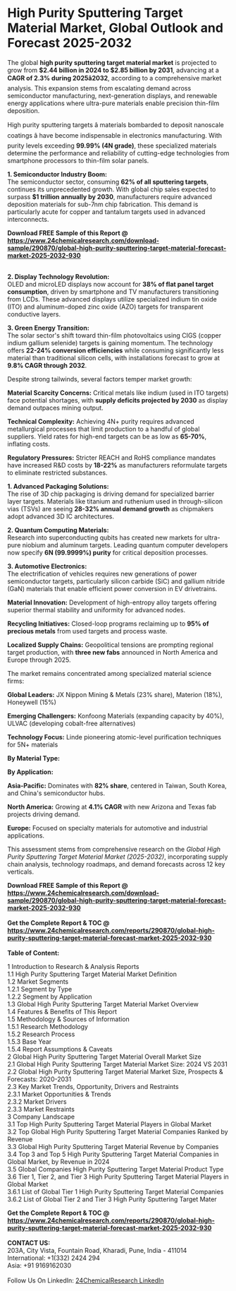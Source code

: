 <h1>High Purity Sputtering Target Material Market, Global Outlook and Forecast 2025-2032</h1><p>The global <strong>high purity sputtering target material market</strong> is projected to grow from <strong>$2.44 billion in 2024 to $2.85 billion by 2031</strong>, advancing at a <strong>CAGR of 2.3% during 2025â2032</strong>, according to a comprehensive market analysis. This expansion stems from escalating demand across semiconductor manufacturing, next-generation displays, and renewable energy applications where ultra-pure materials enable precision thin-film deposition.</p><p>High purity sputtering targets â materials bombarded to deposit nanoscale coatings â have become indispensable in electronics manufacturing. With purity levels exceeding <strong>99.99% (4N grade)</strong>, these specialized materials determine the performance and reliability of cutting-edge technologies from smartphone processors to thin-film solar panels.</p><p><strong>1. Semiconductor Industry Boom:</strong><br>
The semiconductor sector, consuming <strong>62% of all sputtering targets</strong>, continues its unprecedented growth. With global chip sales expected to surpass <strong>$1 trillion annually by 2030</strong>, manufacturers require advanced deposition materials for sub-7nm chip fabrication. This demand is particularly acute for copper and tantalum targets used in advanced interconnects.</p><div><b>Download FREE Sample of this Report @ 
            <a href="https://www.24chemicalresearch.com/download-sample/290870/global-high-purity-sputtering-target-material-forecast-market-2025-2032-930">
            https://www.24chemicalresearch.com/download-sample/290870/global-high-purity-sputtering-target-material-forecast-market-2025-2032-930</a></b></div><br><p><strong>2. Display Technology Revolution:</strong><br>
OLED and microLED displays now account for <strong>38% of flat panel target consumption</strong>, driven by smartphone and TV manufacturers transitioning from LCDs. These advanced displays utilize specialized indium tin oxide (ITO) and aluminum-doped zinc oxide (AZO) targets for transparent conductive layers.</p><p><strong>3. Green Energy Transition:</strong><br>
The solar sector's shift toward thin-film photovoltaics using CIGS (copper indium gallium selenide) targets is gaining momentum. The technology offers <strong>22-24% conversion efficiencies</strong> while consuming significantly less material than traditional silicon cells, with installations forecast to grow at <strong>9.8% CAGR through 2032</strong>.</p><p>Despite strong tailwinds, several factors temper market growth:</p><p><strong>Material Scarcity Concerns:</strong> Critical metals like indium (used in ITO targets) face potential shortages, with <strong>supply deficits projected by 2030</strong> as display demand outpaces mining output.</p><p><strong>Technical Complexity:</strong> Achieving 4N+ purity requires advanced metallurgical processes that limit production to a handful of global suppliers. Yield rates for high-end targets can be as low as <strong>65-70%</strong>, inflating costs.</p><p><strong>Regulatory Pressures:</strong> Stricter REACH and RoHS compliance mandates have increased R&amp;D costs by <strong>18-22%</strong> as manufacturers reformulate targets to eliminate restricted substances.</p><p><strong>1. Advanced Packaging Solutions:</strong><br>
The rise of 3D chip packaging is driving demand for specialized barrier layer targets. Materials like titanium and ruthenium used in through-silicon vias (TSVs) are seeing <strong>28-32% annual demand growth</strong> as chipmakers adopt advanced 3D IC architectures.</p><p><strong>2. Quantum Computing Materials:</strong><br>
Research into superconducting qubits has created new markets for ultra-pure niobium and aluminum targets. Leading quantum computer developers now specify <strong>6N (99.9999%) purity</strong> for critical deposition processes.</p><p><strong>3. Automotive Electronics:</strong><br>
The electrification of vehicles requires new generations of power semiconductor targets, particularly silicon carbide (SiC) and gallium nitride (GaN) materials that enable efficient power conversion in EV drivetrains.</p><p><strong>Material Innovation:</strong> Development of high-entropy alloy targets offering superior thermal stability and uniformity for advanced nodes.</p><p><strong>Recycling Initiatives:</strong> Closed-loop programs reclaiming up to <strong>95% of precious metals</strong> from used targets and process waste.</p><p><strong>Localized Supply Chains:</strong> Geopolitical tensions are prompting regional target production, with <strong>three new fabs</strong> announced in North America and Europe through 2025.</p><p>The market remains concentrated among specialized material science firms:</p><p><strong>Global Leaders:</strong> JX Nippon Mining &amp; Metals (23% share), Materion (18%), Honeywell (15%)</p><p><strong>Emerging Challengers:</strong> Konfoong Materials (expanding capacity by 40%), ULVAC (developing cobalt-free alternatives)</p><p><strong>Technology Focus:</strong> Linde pioneering atomic-level purification techniques for 5N+ materials</p><p><strong>By Material Type:</strong></p><p><strong>By Application:</strong></p><p><strong>Asia-Pacific:</strong> Dominates with <strong>82% share</strong>, centered in Taiwan, South Korea, and China's semiconductor hubs.</p><p><strong>North America:</strong> Growing at <strong>4.1% CAGR</strong> with new Arizona and Texas fab projects driving demand.</p><p><strong>Europe:</strong> Focused on specialty materials for automotive and industrial applications.</p><p>This assessment stems from comprehensive research on the <em>Global High Purity Sputtering Target Material Market (2025-2032)</em>, incorporating supply chain analysis, technology roadmaps, and demand forecasts across 12 key verticals.</p><div><b>Download FREE Sample of this Report @ 
            <a href="https://www.24chemicalresearch.com/download-sample/290870/global-high-purity-sputtering-target-material-forecast-market-2025-2032-930">
            https://www.24chemicalresearch.com/download-sample/290870/global-high-purity-sputtering-target-material-forecast-market-2025-2032-930</a></b></div><br><div><b>Get the Complete Report & TOC @ 
            <a href="https://www.24chemicalresearch.com/reports/290870/global-high-purity-sputtering-target-material-forecast-market-2025-2032-930">
            https://www.24chemicalresearch.com/reports/290870/global-high-purity-sputtering-target-material-forecast-market-2025-2032-930</a></b></div><br>
            <b>Table of Content:</b><p>1 Introduction to Research & Analysis Reports<br />
 1.1 High Purity Sputtering Target Material Market Definition<br />
 1.2 Market Segments<br />
 1.2.1 Segment by Type<br />
 1.2.2 Segment by Application<br />
 1.3 Global High Purity Sputtering Target Material Market Overview<br />
 1.4 Features & Benefits of This Report<br />
 1.5 Methodology & Sources of Information<br />
 1.5.1 Research Methodology<br />
 1.5.2 Research Process<br />
 1.5.3 Base Year<br />
 1.5.4 Report Assumptions & Caveats<br />
2 Global High Purity Sputtering Target Material Overall Market Size<br />
 2.1 Global High Purity Sputtering Target Material Market Size: 2024 VS 2031<br />
 2.2 Global High Purity Sputtering Target Material Market Size, Prospects & Forecasts: 2020-2031<br />
 2.3 Key Market Trends, Opportunity, Drivers and Restraints<br />
 2.3.1 Market Opportunities & Trends<br />
 2.3.2 Market Drivers<br />
 2.3.3 Market Restraints<br />
3 Company Landscape<br />
 3.1 Top High Purity Sputtering Target Material Players in Global Market<br />
 3.2 Top Global High Purity Sputtering Target Material Companies Ranked by Revenue<br />
 3.3 Global High Purity Sputtering Target Material Revenue by Companies<br />
 3.4 Top 3 and Top 5 High Purity Sputtering Target Material Companies in Global Market, by Revenue in 2024<br />
 3.5 Global Companies High Purity Sputtering Target Material Product Type<br />
 3.6 Tier 1, Tier 2, and Tier 3 High Purity Sputtering Target Material Players in Global Market<br />
 3.6.1 List of Global Tier 1 High Purity Sputtering Target Material Companies<br />
 3.6.2 List of Global Tier 2 and Tier 3 High Purity Sputtering Target Mater</p><div><b>Get the Complete Report & TOC @ 
            <a href="https://www.24chemicalresearch.com/reports/290870/global-high-purity-sputtering-target-material-forecast-market-2025-2032-930">
            https://www.24chemicalresearch.com/reports/290870/global-high-purity-sputtering-target-material-forecast-market-2025-2032-930</a></b></div><br><b>CONTACT US:</b><br>
            203A, City Vista, Fountain Road, Kharadi, Pune, India - 411014<br>
            International: +1(332) 2424 294<br>
            Asia: +91 9169162030 <br><br>
            Follow Us On LinkedIn: <a href="https://www.linkedin.com/company/24chemicalresearch/">24ChemicalResearch LinkedIn</a>